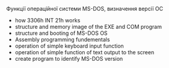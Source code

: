 Функції операційної системи MS-DOS, визначення версії ОС

- how 3306h INT 21h works 
- structure and memory image of the EXE and COM program
- structure and booting of MS-DOS OS
- Assembly programming fundementals
- operation of simple keyboard input function
- operation of simple function of text output to the screen
- create program to identify MS-DOS version